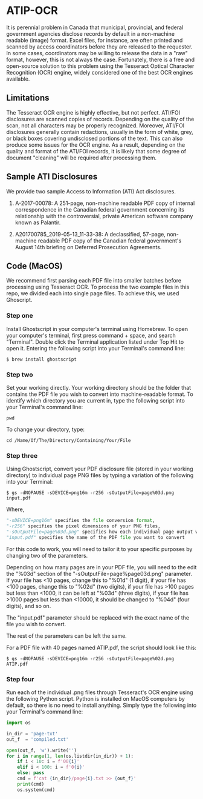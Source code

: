 # ATIP-OCR
It is perennial problem in Canada that municipal, provincial, and federal government agencies disclose records by default in a non-machine readable (image) format. Excel files, for instance, are often printed and scanned by access coordinators before they are released to the requester. In some cases, coordinators may be willing to release the data in a "raw" format, however, this is not always the case. Fortunately, there is a free and open-source solution to this problem using the Tesseract Optical Character Recognition (OCR) engine, widely considered one of the best OCR engines available.

## Limitations
The Tesseract OCR engine is highly effective, but not perfect. ATI/FOI disclosures are scanned copies of records. Depending on the quality of the scan, not all characters may be properly recognized. Moreover, ATI/FOI disclosures generally contain redactions, usually in the form of white, grey, or black boxes covering undisclosed portions of the text. This can also produce some issues for the OCR engine. As a result, depending on the quality and format of the ATI/FOI records, it is likely that some degree of document "cleaning" will be required after processing them.

## Sample ATI Disclosures
We provide two sample Access to Information (ATI) Act disclosures. 

1. A-2017-00078: A 251-page, non-machine readable PDF copy of internal correspondence in the Canadian federal government concerning its relationship with the controversial, private American software company known as Palantir.

2. A201700785_2019-05-13_11-33-38: A declassified, 57-page, non-machine readable PDF copy of the Canadian federal government's August 14th briefing on Deferred Prosecution Agreements.

## Code (MacOS)

We recommend first parsing each PDF file into smaller batches before processing using Tesseract OCR. To process the two example files in this repo, we divided each into single page files. To achieve this, we used Ghoscript.

### Step one
Install Ghostscript in your computer's terminal using Homebrew. To open your computer's terminal, first press command + space, and search "Terminal". Double click the Terminal application listed under Top Hit to open it. Entering the following script into your Terminal's command line:
```
$ brew install ghostscript
```
### Step two
Set your working directly. Your working directory should be the folder that contains the PDF file you wish to convert into machine-readable format. To identify which directory you are current in, type the following script into your Terminal's command line: 
```
pwd
```
To change your directory, type:
```
cd /Name/Of/The/Directory/Containing/Your/File
```

### Step three
Using Ghostscript, convert your PDF disclosure file (stored in your working directory) to individual page PNG files by typing a variation of the following into your Terminal:
```
$ gs -dNOPAUSE -sDEVICE=png16m -r256 -sOutputFile=page%03d.png input.pdf
```
Where,
```python
"-sDEVICE=png16m" specifies the file conversion format, 
"-r256" specifies the pixel dimensions of your PNG files, 
"-sOutputFile=page%03d.png" specifies how each individual page output will be named on your local harddrive, and 
"input.pdf" specifies the name of the PDF file you want to convert
```
For this code to work, you will need to tailor it to your specific purposes by changing two of the parameters. 

Depending on how many pages are in your PDF file, you will need to the edit the "%03d" section of the "-sOutputFile=page%page03d.png" parameter.  If your file has <10 pages, change this to "%01d" (1 digit), if your file has <100 pages, change this to "%02d" (two digits), if your file has >100 pages but less than <1000, it can be left at "%03d" (three digits), if your file has >1000 pages but less than <10000, it should be changed to "%04d" (four digits), and so on. 

The "input.pdf" parameter should be replaced with the exact name of the file you wish to convert. 

The rest of the parameters can be left the same.

For a PDF file with 40 pages named ATIP.pdf, the script should look like this:
```
$ gs -dNOPAUSE -sDEVICE=png16m -r256 -sOutputFile=page%02d.png ATIP.pdf
```
### Step four
Run each of the individual .png files through Tesseract's OCR engine using the following Python script. Python is installed on MacOS computers by default, so there is no need to install anything. Simply type the following into your Terminal's command line:
```Python
import os

in_dir = 'page-txt'
out_f  = 'compiled.txt'

open(out_f, 'w').write('')
for i in range(1, len(os.listdir(in_dir)) + 1): 
	if i < 10: i = f'00{i}'
	elif i < 100: i = f'0{i}'
	else: pass
	cmd = f'cat {in_dir}/page{i}.txt >> {out_f}'
	print(cmd)
	os.system(cmd)
```
